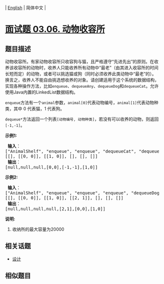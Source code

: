 
| [English](README_EN.md) | 简体中文 |

# [面试题 03.06. 动物收容所](https://leetcode-cn.com/problems/animal-shelter-lcci/)

## 题目描述

<p>动物收容所。有家动物收容所只收容狗与猫，且严格遵守&ldquo;先进先出&rdquo;的原则。在收养该收容所的动物时，收养人只能收养所有动物中&ldquo;最老&rdquo;（由其进入收容所的时间长短而定）的动物，或者可以挑选猫或狗（同时必须收养此类动物中&ldquo;最老&rdquo;的）。换言之，收养人不能自由挑选想收养的对象。请创建适用于这个系统的数据结构，实现各种操作方法，比如<code>enqueue</code>、<code>dequeueAny</code>、<code>dequeueDog</code>和<code>dequeueCat</code>。允许使用Java内置的LinkedList数据结构。</p>

<p><code>enqueue</code>方法有一个<code>animal</code>参数，<code>animal[0]</code>代表动物编号，<code>animal[1]</code>代表动物种类，其中 0 代表猫，1 代表狗。</p>

<p><code>dequeue*</code>方法返回一个列表<code>[动物编号, 动物种类]</code>，若没有可以收养的动物，则返回<code>[-1,-1]</code>。</p>

<p><strong>示例1:</strong></p>

<pre><strong> 输入</strong>：
[&quot;AnimalShelf&quot;, &quot;enqueue&quot;, &quot;enqueue&quot;, &quot;dequeueCat&quot;, &quot;dequeueDog&quot;, &quot;dequeueAny&quot;]
[[], [[0, 0]], [[1, 0]], [], [], []]
<strong> 输出</strong>：
[null,null,null,[0,0],[-1,-1],[1,0]]
</pre>

<p><strong>示例2:</strong></p>

<pre><strong> 输入</strong>：
[&quot;AnimalShelf&quot;, &quot;enqueue&quot;, &quot;enqueue&quot;, &quot;enqueue&quot;, &quot;dequeueDog&quot;, &quot;dequeueCat&quot;, &quot;dequeueAny&quot;]
[[], [[0, 0]], [[1, 0]], [[2, 1]], [], [], []]
<strong> 输出</strong>：
[null,null,null,null,[2,1],[0,0],[1,0]]
</pre>

<p><strong>说明:</strong></p>

<ol>
	<li>收纳所的最大容量为20000</li>
</ol>


## 相关话题

- [设计](https://leetcode-cn.com/tag/design)

## 相似题目


